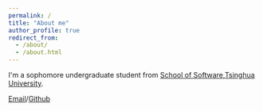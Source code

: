 ```yaml
---
permalink: /
title: "About me"
author_profile: true
redirect_from: 
  - /about/
  - /about.html
---
```


I'm a sophomore undergraduate student from [School of Software](https://www.thss.tsinghua.edu.cn/),[Tsinghua University](https://www.tsinghua.edu.cn/).

[Email](mailto:ssr23@mails.tsinghua.edu.cn)/[Github](https://github.com/ssr1357)
